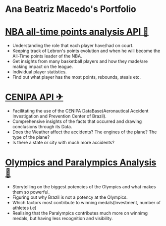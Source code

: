 # Ana Beatriz Macedo's Portfolio

# [NBA all-time points analysis API 🏀](https://github.com/AnabeatrizMacedo241/NBA_AllTimePTS_API)
- Understanding the role that each player have/had on court.
- Keeping track of Lebron's points evolution and when he will become the All-Time points leader of the NBA.
- Get insights from many basketball players and how they made/are making impact on the league.
- Individual player statistics.
- Find out what player has the most points, rebounds, steals etc.

# [CENIPA API ✈︎](https://github.com/AnabeatrizMacedo241/CENIPA_API)
- Facilitating the use of the CENIPA DataBase(Aeronautical Accident Investigation and Prevention Center of Brazil).
- Comprehensive insights of the facts that occurred and drawing conclusions through its Data.
- Does the Weather affect the accidents? The engines of the plane? The type of the plane?
- Is there a state or city with much more accidents?

# [Olympics and Paralympics Analysis 🥇](https://github.com/AnabeatrizMacedo241/Projeto_Olimpiadas)
- Storytelling on the biggest potencies of the Olympics and what makes them so powerful.
- Figuring out why Brazil is not a potency at the Olympics. 
- Which factors most contribute to winning medals(Investment, number of athletes i.e)
- Realising that the Paralympics contributes much more on winnimg medals, but having less recognition and visibility.
